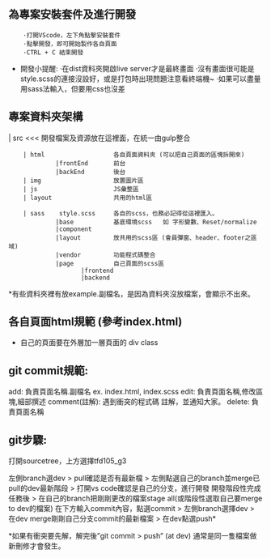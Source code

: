 ## 為專案安裝套件及進行開發
        ·打開VScode，左下角點擊安裝套件
        ·點擊開發，即可開始製作各自頁面
        ·CTRL + C 結束開發

* 開發小提醒: 
        ·在dist資料夾開啟live server才是最終畫面
        ·沒有畫面很可能是style.scss的連接沒設好，或是打包時出現問題注意看終端機~
        ·如果可以盡量用sass法輸入，但要用css也沒差
        

## 專案資料夾架構
  | src  <<<   開發檔案及資源放在這裡面，在統一由gulp整合
    
        | html                   各自頁面資料夾 (可以把自己頁面的區塊拆開來)
                 |frontEnd       前台
                 |backEnd        後台
        | img                    放置圖片區
        | js                     JS彙整區
        | layout                 共用的html區

        | sass    style.scss     各自的scss，也務必記得從這裡匯入。
                 |base           基底環境scss   如 字形變數、Reset/normalize
                 |component
                 |layout         放共用的scss區 (會員彈窗、header、footer之區域)
                 |vendor         功能程式碼整合
                 |page           自己頁面的scss區
                        |frontend
                        |backend
                
                

*有些資料夾裡有放example.副檔名，是因為資料夾沒放檔案，會顯示不出來。
## 各自頁面html規範 (參考index.html)
* 自己的頁面要在外層加一層頁面的 div class
<div class="wrapper_index">   <!-- <class="wrapper"> 改成 <div class="wrapper_index">  -->
</div>


## git commit規範:
add: 負責頁面名稱.副檔名 ex. index.html, index.scss
edit: 負責頁面名稱,修改區塊,細部撰述
comment(註解):  遇到衝突的程式碼 註解，並通知大家。
delete: 負責頁面名稱



## git步驟:

打開sourcetree，上方選擇tfd105_g3

左側branch選dev > pull確認是否有最新檔 > 左側點選自己的branch並merge已pull的dev最新階段 > 打開vs code確認是自己的分支，進行開發
開發階段性完成任務後 > 在自己的branch把剛剛更改的檔案stage all(或階段性選取自己要merge to dev的檔案) 在下方輸入commit內容，點選commit > 左側branch選擇dev > 在dev merge剛剛自己分支commit的最新檔案 > 在dev點選push*

*如果有衝突要先解，解完後”git commit > push” (at dev) 通常是同一隻檔案做新刪修才會發生。



